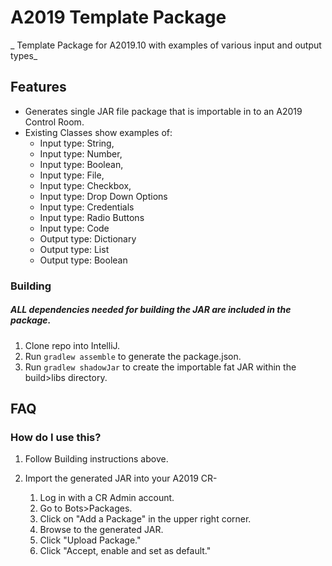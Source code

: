 # A2019 Template Package
_ Template Package for A2019.10 with examples of various input and output types_

## Features
 * Generates single JAR file package that is importable in to an A2019 Control Room.
 * Existing Classes show examples of:
    * Input type: String, 
	* Input type: Number, 
	* Input type: Boolean, 
	* Input type: File, 
	* Input type: Checkbox,
	* Input type: Drop Down Options
	* Input type: Credentials
	* Input type: Radio Buttons
	* Input type: Code
	* Output type: Dictionary
	* Output type: List	
	* Output type: Boolean
    
    
### Building
##### ALL dependencies needed for building the JAR are included in the package.
1. Clone repo into IntelliJ.
2. Run `gradlew assemble` to generate the package.json.
3. Run `gradlew shadowJar` to create the importable fat JAR within the build>libs directory.



## FAQ
### How do I use this?
1. Follow Building instructions above.

2. Import the generated JAR into your A2019 CR-
    1. Log in with a CR Admin account.
    2. Go to Bots>Packages.
    3. Click on "Add a Package" in the upper right corner.
    4. Browse to the generated JAR.
    5. Click "Upload Package." 
    6. Click "Accept, enable and set as default."

